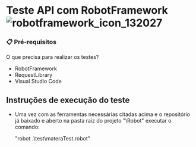 # Teste API com RobotFramework ![robotframework_icon_132027](https://user-images.githubusercontent.com/90788938/138608292-24561c0d-7bc1-4e88-91e3-b74a21a3dab4.png)


### 📋 Pré-requisitos

O que precisa para realizar os testes?


- RobotFramework
- RequestLibrary
- Visual Studio Code


## Instruções de execução do teste

- Uma vez com as ferramentas necessárias citadas acima e o repositório já baixado e aberto na pasta raiz do projeto "\Robot" executar o comando:
    
    "robot .\test\materaTest.robot"